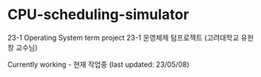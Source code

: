 # CPU-scheduling-simulator

23-1 Operating System term project
23-1 운영체제 텀프로젝트 (고려대학교 유헌창 교수님)

Currently working -
현재 작업중 (last updated: 23/05/08)
